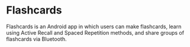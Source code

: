 # Flashcards

Flashcards is an Android app in which users can make flashcards, learn using Active Recall and Spaced Repetition methods, and share groups of flashcards via Bluetooth.
